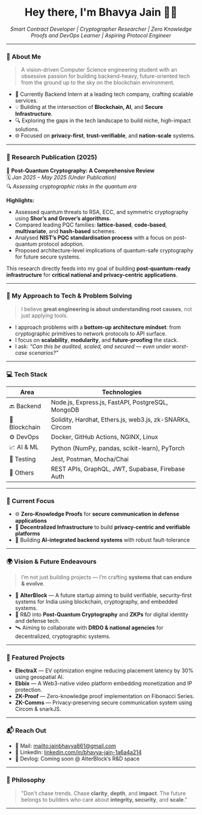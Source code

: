 <h1 align="center">Hey there, I'm Bhavya Jain 👨‍💻</h1>
<p align="center">
  <em>Smart Contract Developer | Cryptographer Researcher | Zero Knowledge Proofs and DevOps Learner | Aspiring Protocol Engineer</em>
</p>

---

### 🚀 About Me
> A vision-driven Computer Science engineering student with an obsessive passion for building backend-heavy, future-oriented tech from the ground up to the sky on the blockchain environment.

- 🔧 Currently Backend Intern at a leading tech company, crafting scalable services.
- 💡 Building at the intersection of **Blockchain, AI**, and **Secure Infrastructure**.
- 🔍 Exploring the gaps in the tech landscape to build niche, high-impact solutions.
- 🌐 Focused on **privacy-first**, **trust-verifiable**, and **nation-scale** systems.

---

### 📖 Research Publication (2025)

📄 **Post-Quantum Cryptography: A Comprehensive Review**  
🗓️ *Jan 2025 – May 2025 (Under Publication)*  
🔍 *Assessing cryptographic risks in the quantum era*

**Highlights:**
- Assessed quantum threats to RSA, ECC, and symmetric cryptography using **Shor’s and Grover’s algorithms**.
- Compared leading PQC families: **lattice-based**, **code-based**, **multivariate**, and **hash-based** schemes.
- Analysed **NIST’s PQC standardisation process** with a focus on post-quantum protocol adoption.
- Proposed architecture-level implications of quantum-safe cryptography for future secure systems.

This research directly feeds into my goal of building **post-quantum-ready infrastructure** for **critical national and privacy-centric applications**.

---

### 🧠 My Approach to Tech & Problem Solving
> I believe **great engineering is about understanding root causes**, not just applying tools.

- I approach problems with a **bottom-up architecture mindset**: from cryptographic primitives to network protocols to API surface.
- I focus on **scalability**, **modularity**, and **future-proofing** the stack.
- I ask: _“Can this be audited, scaled, and secured — even under worst-case scenarios?”_

---

### 💻 Tech Stack

| Area           | Technologies |
|----------------|--------------|
| 🔙 Backend      | Node.js, Express.js, FastAPI, PostgreSQL, MongoDB |
| 🔐 Blockchain   | Solidity, Hardhat, Ethers.js, web3.js, zk-SNARKs, Circom |
| ⚙️ DevOps       | Docker, GitHub Actions, NGINX, Linux |
| 📈 AI & ML      | Python (NumPy, pandas, scikit-learn), PyTorch |
| 🧪 Testing      | Jest, Postman, Mocha/Chai |
| 📄 Others       | REST APIs, GraphQL, JWT, Supabase, Firebase Auth |

---

### 📌 Current Focus

- 🌐 **Zero-Knowledge Proofs** for **secure communication in defense applications**
- 🧱 **Decentralized Infrastructure** to build **privacy-centric and verifiable platforms**
- 🤖 Building **AI-integrated backend systems** with robust fault-tolerance

---

### 🌍 Vision & Future Endeavours

> I’m not just building projects — I’m crafting **systems that can endure & evolve**.

- 🌱 **AlterBlock** — A future startup aiming to build verifiable, security-first systems for India using blockchain, cryptography, and embedded systems.
- 🔐 R&D into **Post-Quantum Cryptography** and **ZKPs** for digital identity and defense tech.
- 🛰️ Aiming to collaborate with **DRDO & national agencies** for decentralized, cryptographic systems.

---

### 🧩 Featured Projects

- **ElectraX** — EV optimization engine reducing placement latency by 30% using geospatial AI.
- **Ebbix** — A Web3-native video platform embedding monetization and IP protection.
- **ZK-Proof** — Zero-knowledge proof implementation on Fibonacci Series.
- **ZK-Comms** — Privacy-preserving secure communication system using Circom & snarkJS.

---

### 📬 Reach Out

- 📧 Mail: [mailto:jainbhavya861@gmail.com](mailto:jainbhavya861@gmail.com)
- 💼 LinkedIn: [linkedin.com/in/bhavya-jain-1a6a4a214](https://linkedin.com/in/bhavya-jain-1a6a4a214)
- 🧠 Devlog: Coming soon @ AlterBlock’s R&D space


---

### 🧠 Philosophy

> "Don't chase trends. Chase **clarity**, **depth**, and **impact**. The future belongs to builders who care about **integrity, security**, and **scale**."

---
